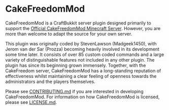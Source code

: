 # CakeFreedomMod #

CakeFreedomMod is a CraftBukkit server plugin designed primarily to support the [Official CakeFreedomMod Minecraft Server](http://cakenation.boards.net/). However, you are more than welcome to adapt the source for your own server.

This plugin was originally coded by StevenLawson (Madgeek1450), with Jerom van der Sar (Prozza) becoming heavily involved in its development some time later. It consists of over 85 custom coded commands and a large variety of distinguishable features not included in any other plugin. The plugin has since its beginning grown immensely. Together, with the CakeFreedom server, CakeFreedomMod has a long-standing reputation of effectiveness whilst maintaining a clear feeling of openness towards the administrators and the players themselves.

Please see [CONTRIBUTING.md](CONTRIBUTING.md) if you are interested in developing CakeFreedomMod. For information on how CakeFreedomMod is licensed, please see [LICENSE.md](LICENSE.md).
